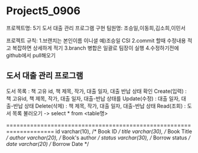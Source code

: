 # Project5_0906

프로젝트명: 5기 도서 대출 관리 프로그램 구현 팀원명: 조승일,이동희,김소희,이민서

프로젝트 규칙:
1.브랜치는 본인이름 이니셜 예)조승일 CSI 
2.commit 할때 수정내용 적고 복잡하면 상세하게 적기
3.branch 병합은 일괄로 팀장이 실행
4.수정하기전에 github에서 pull해오기 

## 도서 대출 관리 프로그램
도서 목록 : 책 고유 id, 책 제목, 작가, 대출 일자, 대출 반납 상태 확인
Create(입력) : 책 고유id, 책 제목, 작가, 대출 일자, 대출-반납 상태를
Update(수정) : 대출 일자, 대출-반납 상태
Delete(삭제) : 책 제목, 작가, 대출 일자, 대출-반납 상태
Read(조회) : 도서 목록 불러오기 -> select * from <table명>

====================================================================
id  varchar(10),		/* Book ID */
title 	varchar(30),		/* Book Title */
author  varchar(20), 	/* Book's author */
status  varchar(30),  	/* Borrow status */
date  varchar(20)  	        /* Borrow Date */  
